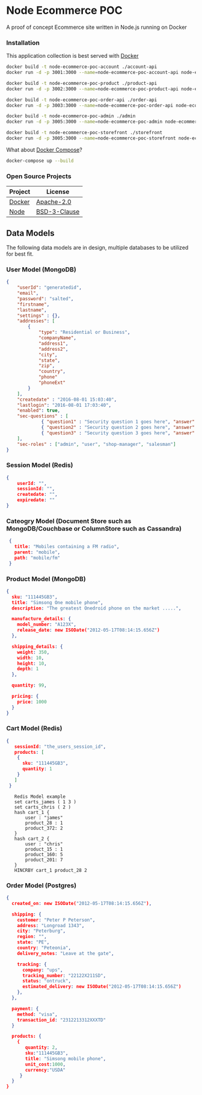 # Node Ecommerce POC

A proof of concept Ecommerce site written in Node.js running on Docker

### Installation

This application collection is best served with [Docker](https://www.docker.com/)

```bash
docker build -t node-ecommerce-poc-account ./account-api
docker run -d -p 3001:3000 --name=node-ecommerce-poc-account-api node-ecommerce-poc-account-api

docker build -t node-ecommerce-poc-product ./product-api
docker run -d -p 3002:3000 --name=node-ecommerce-poc-product-api node-ecommerce-poc-product-api

docker build -t node-ecommerce-poc-order-api ./order-api
docker run -d -p 3003:3000 --name=node-ecommerce-poc-order-api node-ecommerce-poc-order-api

docker build -t node-ecommerce-poc-admin ./admin
docker run -d -p 3005:3000 --name=node-ecommerce-poc-admin node-ecommerce-poc-admin

docker build -t node-ecommerce-poc-storefront ./storefront
docker run -d -p 3005:3000 --name=node-ecommerce-poc-storefront node-ecommerce-poc-storefront
```

What about [Docker Compose](https://docs.docker.com/compose/)?

```bash
docker-compose up --build
```

### Open Source Projects
Project | License
--- | ---
[Docker](https://github.com/docker/docker) | [Apache-2.0](https://github.com/docker/docker/blob/master/LICENSE)
[Node]() | [BSD-3-Clause]()


## Data Models

The following data models are in design, multiple databases to be utilized for best fit.

### User Model (MongoDB)

```json
{
	"userId": "generatedid",
	"email",
	"password": "salted",
	"firstname",
	"lastname",
	"settings" : {},
	"addresses": [
		{
			"type": "Residential or Business",
			"companyName",
			"address1",
			"address2",
			"city",
			"state",
			"zip",
			"country",
			"phone"
			"phoneExt"
		}
	],
	"createdate" : "2016-08-01 15:03:40",
    "lastlogin": "2016-08-01 17:03:40",
	"enabled": true,
	"sec-questions" : [
             { "question1" : "Security question 1 goes here", "answer" : "Answer to security question 1 goes here, probably salted" },
             { "question2" : "Security question 2 goes here", "answer" : "Answer to security question 2 goes here, probably salted" },
             { "question3" : "Security question 3 goes here", "answer" : "Answer to security question 3 goes here, probably salted" }
    ],
    "sec-roles" : ["admin", "user", "shop-manager", "salesman"]
}
```

### Session Model (Redis)

```json
{
	userId: "",
	sessionId: "",
	createdate: "",
	expiredate: ""
}
```

### Cateogry Model (Document Store such as MongoDB/Couchbase or ColumnStore such as Cassandra)

```json
 {
   title: "Mobiles containing a FM radio",
   parent: "mobile",
   path: "mobile/fm"
 }
 ```

### Product Model (MongoDB)

```json
{
  sku: "111445GB3",
  title: "Simsong One mobile phone",
  description: "The greatest Onedroid phone on the market .....",

  manufacture_details: {
    model_number: "A123X",
    release_date: new ISODate("2012-05-17T08:14:15.656Z")
  },

  shipping_details: {
    weight: 350,
    width: 10,
    height: 10,
    depth: 1
  },

  quantity: 99,

  pricing: {
    price: 1000
  }
}
```

### Cart Model (Redis)

```json
{
   sessionId: "the_users_session_id",
   products: [
    {
      sku: "111445GB3",
      quantity: 1
    }
   ]
 }

 ```
 ```
	Redis Model example
	set carts_james ( 1 3 )
	set carts_chris ( 2 )
	hash cart_1 {
		user : "james"
		product_28 : 1
		product_372: 2
	}
	hash cart_2 {
		user : "chris"
		product_15 : 1
		product_160: 5
		product_201: 7
	}
	HINCRBY cart_1 product_28 2
 ```

 ### Order Model (Postgres)

 ```json
 {
   created_on: new ISODate("2012-05-17T08:14:15.656Z"),

   shipping: {
     customer: "Peter P Peterson",
     address: "Longroad 1343",
     city: "Peterburg",
     region: "",
     state: "PE",
     country: "Peteonia",
     delivery_notes: "Leave at the gate",

     tracking: {
       company: "ups",
       tracking_number: "22122X211SD",
       status: "ontruck",
       estimated_delivery: new ISODate("2012-05-17T08:14:15.656Z")
     },
   },

   payment: {
     method: "visa",
     transaction_id: "2312213312XXXTD"
   }

   products: {
     {
        quantity: 2,
        sku:"111445GB3",
        title: "Simsong mobile phone",
        unit_cost:1000,
        currency:"USDA"
      }
   }
 }
 ```